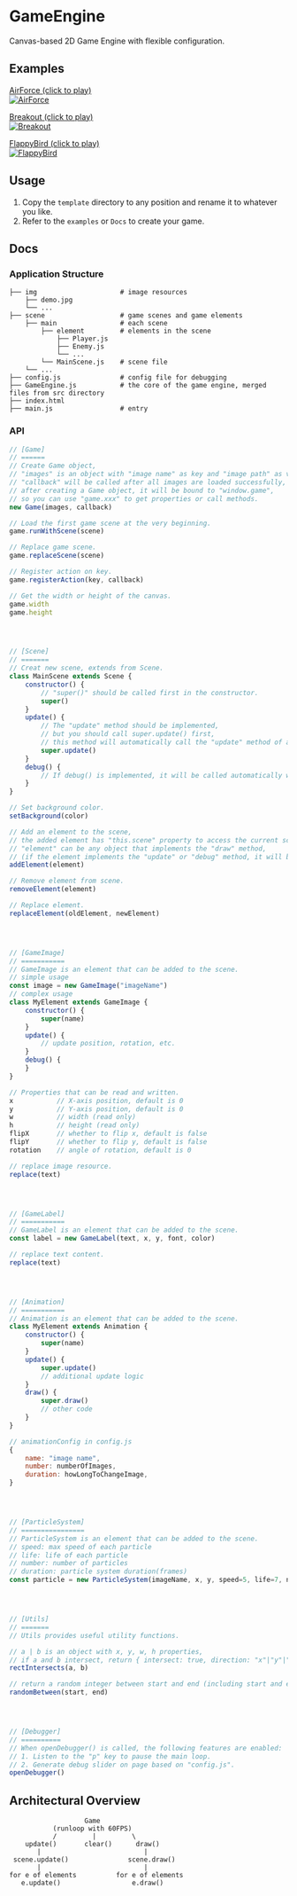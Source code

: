 # GameEngine
Canvas-based 2D Game Engine with flexible configuration.


## Examples
[AirForce (click to play)](https://devlzl.github.io/GameEngine/examples/AirForce/index.html)  
[![AirForce](./screenshot/AirForce.png)](https://devlzl.github.io/GameEngine/examples/AirForce/index.html)

[Breakout (click to play)](https://devlzl.github.io/GameEngine/examples/Breakout/index.html)  
[![Breakout](./screenshot/Breakout.png)](https://devlzl.github.io/GameEngine/examples/Breakout/index.html)

[FlappyBird (click to play)](https://devlzl.github.io/GameEngine/examples/FlappyBird/index.html)  
[![FlappyBird](./screenshot/FlappyBird.png)](https://devlzl.github.io/GameEngine/examples/FlappyBird/index.html)


## Usage
1. Copy the `template` directory to any position and rename it to whatever you like.
2. Refer to the `examples` or `Docs` to create your game.


## Docs
### Application Structure
```
├── img                     # image resources
    ├── demo.jpg
    └── ...
├── scene                   # game scenes and game elements
    ├── main                # each scene
        ├── element         # elements in the scene
            ├── Player.js
            ├── Enemy.js
            └── ...
        └── MainScene.js    # scene file
    └── ...
├── config.js               # config file for debugging
├── GameEngine.js           # the core of the game engine, merged files from src directory
├── index.html
├── main.js                 # entry
```

### API
```JavaScript
// [Game]
// ======
// Create Game object,
// "images" is an object with "image name" as key and "image path" as value,
// "callback" will be called after all images are loaded successfully,
// after creating a Game object, it will be bound to "window.game",
// so you can use "game.xxx" to get properties or call methods.
new Game(images, callback)

// Load the first game scene at the very beginning.
game.runWithScene(scene)

// Replace game scene.
game.replaceScene(scene)

// Register action on key.
game.registerAction(key, callback)

// Get the width or height of the canvas.
game.width
game.height




// [Scene]
// =======
// Creat new scene, extends from Scene.
class MainScene extends Scene {
    constructor() {
        // "super()" should be called first in the constructor.
        super()
    }
    update() {
        // The "update" method should be implemented,
        // but you should call super.update() first,
        // this method will automatically call the "update" method of all elements.
        super.update()
    }
    debug() {
        // If debug() is implemented, it will be called automatically when "openDebugger()" is called.
    }
}

// Set background color.
setBackground(color)

// Add an element to the scene,
// the added element has "this.scene" property to access the current scene,
// "element" can be any object that implements the "draw" method,
// (if the element implements the "update" or "debug" method, it will be automatically called by scene).
addElement(element)

// Remove element from scene.
removeElement(element)

// Replace element.
replaceElement(oldElement, newElement)




// [GameImage]
// ===========
// GameImage is an element that can be added to the scene.
// simple usage
const image = new GameImage("imageName")
// complex usage
class MyElement extends GameImage {
    constructor() {
        super(name)
    }
    update() {
        // update position, rotation, etc.
    }
    debug() {
    }
}

// Properties that can be read and written.
x           // X-axis position, default is 0
y           // Y-axis position, default is 0
w           // width (read only)
h           // height (read only)
flipX       // whether to flip x, default is false
flipY       // whether to flip y, default is false
rotation    // angle of rotation, default is 0

// replace image resource.
replace(text)




// [GameLabel]
// ===========
// GameLabel is an element that can be added to the scene.
const label = new GameLabel(text, x, y, font, color)

// replace text content.
replace(text)




// [Animation]
// ===========
// Animation is an element that can be added to the scene.
class MyElement extends Animation {
    constructor() {
        super(name)
    }
    update() {
        super.update()
        // additional update logic
    }
    draw() {
        super.draw()
        // other code
    }
}

// animationConfig in config.js
{
    name: "image name",
    number: numberOfImages,
    duration: howLongToChangeImage,
}




// [ParticleSystem]
// ================
// ParticleSystem is an element that can be added to the scene.
// speed: max speed of each particle
// life: life of each particle
// number: number of particles
// duration: particle system duration(frames)
const particle = new ParticleSystem(imageName, x, y, speed=5, life=7, number=100, duration=30)




// [Utils]
// =======
// Utils provides useful utility functions.

// a | b is an object with x, y, w, h properties,
// if a and b intersect, return { intersect: true, direction: "x"|"y"|"both" }.
rectIntersects(a, b)

// return a random integer between start and end (including start and end).
randomBetween(start, end)




// [Debugger]
// ==========
// When openDebugger() is called, the following features are enabled:
// 1. Listen to the "p" key to pause the main loop.
// 2. Generate debug slider on page based on "config.js".
openDebugger()
```


## Architectural Overview
```
                   Game
           (runloop with 60FPS)
           /         |         \
    update()       clear()      draw()
       |                          |
 scene.update()               scene.draw()
       |                          |
for e of elements          for e of elements
   e.update()                  e.draw()
```

